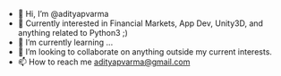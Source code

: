 - 👋 Hi, I’m @adityapvarma
- 👀 Currently interested in Financial Markets, App Dev, Unity3D, and anything related to Python3 ;)
- 🌱 I’m currently learning ...
- 💞️ I’m looking to collaborate on anything outside my current interests.
- 📫 How to reach me adityapvarma@gmail.com

<!---
adityapvarma/adityapvarma is a ✨ special ✨ repository because its `README.md` (this file) appears on your GitHub profile.
You can click the Preview link to take a look at your changes.
--->
